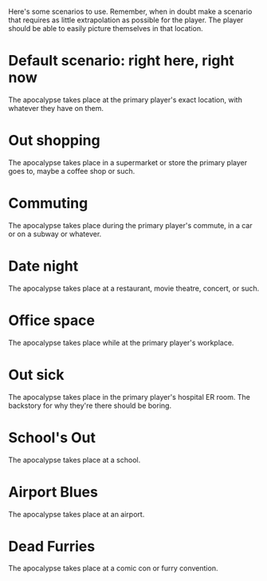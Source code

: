 Here's some scenarios to use. Remember, when in doubt make a scenario that
requires as little extrapolation as possible for the player. The player should
be able to easily picture themselves in that location.

# Default scenario: right here, right now

The apocalypse takes place at the primary player's exact location, with whatever they
have on them.

# Out shopping

The apocalypse takes place in a supermarket or store the primary player goes to, maybe
a coffee shop or such.

# Commuting

The apocalypse takes place during the primary player's commute, in a car or on a
subway or whatever.

# Date night

The apocalypse takes place at a restaurant, movie theatre, concert, or such. 

# Office space

The apocalypse takes place while at the primary player's workplace.

# Out sick

The apocalypse takes place in the primary player's hospital ER room. The backstory for
why they're there should be boring.

# School's Out

The apocalypse takes place at a school.

# Airport Blues

The apocalypse takes place at an airport.

# Dead Furries

The apocalypse takes place at a comic con or furry convention.
